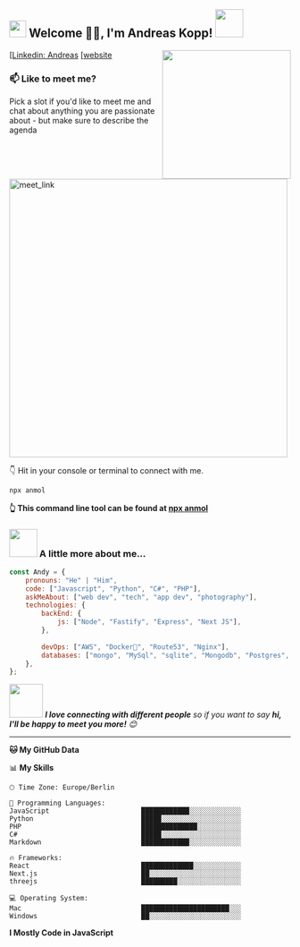 <h2><img src="https://emojis.slackmojis.com/emojis/images/1531849430/4246/blob-sunglasses.gif?1531849430" width="30"/> Welcome 🙏🏻, I'm Andreas Kopp! <img src="https://media.giphy.com/media/12oufCB0MyZ1Go/giphy.gif" width="50"></h2>
<img align='right' src="https://media.giphy.com/media/M9gbBd9nbDrOTu1Mqx/giphy.gif" width="230">


[[Linkedin: Andreas](https://www.linkedin.com/in/andreas-kopp/)
[[website](https://kopp-andreas.de)


### 📫 Like to meet me?

Pick a slot if you'd like to meet me and chat about anything you are passionate about - but make sure to describe the agenda

<a href="https://calendly.com/anmol098/30min" target="_blank"><img width="498" alt="meet_link" src="https://user-images.githubusercontent.com/15426564/144297439-f530f383-e73e-41e0-9914-a9b7d3f432e5.png"></a>

👇 Hit in your console or terminal to connect with me.

```bash
npx anmol
```
**👆 This command line tool can be found at [npx anmol](https://github.com/anmol098/npx_card)**

### <img src="https://media.giphy.com/media/VgCDAzcKvsR6OM0uWg/giphy.gif" width="50"> A little more about me...  

```javascript
const Andy = {
    pronouns: "He" | "Him",
    code: ["Javascript", "Python", "C#", "PHP"],
    askMeAbout: ["web dev", "tech", "app dev", "photography"],
    technologies: {
        backEnd: {
            js: ["Node", "Fastify", "Express", "Next JS"],
        },
        
        devOps: ["AWS", "Docker🐳", "Route53", "Nginx"],
        databases: ["mongo", "MySql", "sqlite", "Mongodb", "Postgres", "MSSQL"],
    },
};
```

<img src="https://media.giphy.com/media/LnQjpWaON8nhr21vNW/giphy.gif" width="60"> <em><b>I love connecting with different people</b> so if you want to say <b>hi, I'll be happy to meet you more!</b> 😊</em>

---

**🐱 My GitHub Data** 




📊 **My Skills** 

```text
🕑︎ Time Zone: Europe/Berlin

💬 Programming Languages: 
JavaScript                       ████████████░░░░░░░░░░░░░   
Python                           █████░░░░░░░░░░░░░░░░░░░░    
PHP                              ██████████████░░░░░░░░░░░ 
C#                               █████░░░░░░░░░░░░░░░░░░░░   
Markdown                         ████████████░░░░░░░░░░░░░  

🔥 Frameworks: 
React                            █████████████░░░░░░░░░░░░   
Next.js                          ██░░░░░░░░░░░░░░░░░░░░░░░  
threejs                          █████████░░░░░░░░░░░░░░░░   

💻 Operating System: 
Mac                              ██████████████████████░░░
Windows                          ██░░░░░░░░░░░░░░░░░░░░░░░
```

**I Mostly Code in JavaScript** 


<!--END_SECTION:waka-->




